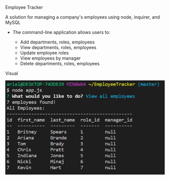 Employee Tracker

A solution for managing a company's employees using node, inquirer, and MySQL
* The command-line application allows users to:

  * Add departments, roles, employees
  * View departments, roles, employees
  * Update employee roles
  * View employees by manager
  * Delete departments, roles, employees

Visual

![visualexample.JPG](visualexample.JPG)
